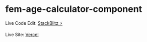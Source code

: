 # fem-age-calculator-component

Live Code Edit: [StackBlitz ⚡️](https://stackblitz.com/edit/next-template-fit5og)

Live Site: [Vercel](https://fem-age-calculator-component.vercel.app/)
